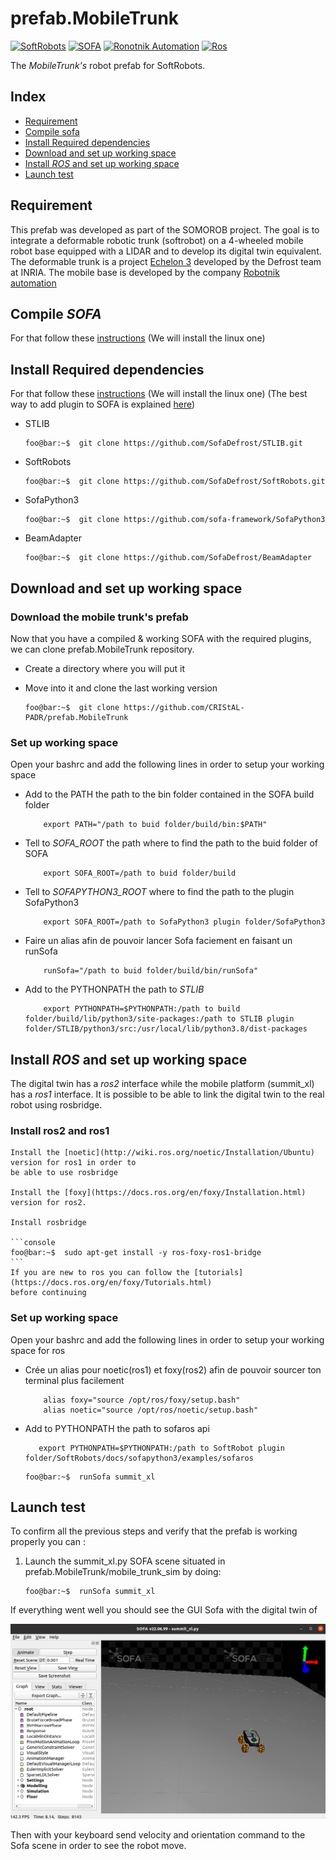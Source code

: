 # prefab.MobileTrunk
[![SoftRobots](https://img.shields.io/badge/SoftRobots-on_github-firebrick.svg)](https://github.com/SofaDefrost) 
[![SOFA](https://img.shields.io/badge/SOFA-on_github-blue.svg)](https://github.com/sofa-framework)
[![Ronotnik Automation](https://img.shields.io/badge/RonotnikAutomation-on_github-green.svg)](https://github.com/RobotnikAutomation)
[![Ros](https://img.shields.io/badge/Ros-on_readthedocs-chocolate.svg)](https://docs.ros.org/en/foxy/index.html)

The *MobileTrunk's* robot prefab for SoftRobots. 

Index
-----

  * [Requirement](#requirement)
  * [Compile sofa](#compile-sofa)
  * [Install Required dependencies](#install-required-dependencies)
  * [Download and set up working space](#download-and-set-up-working-space)
  * [Install *ROS* and set up working space](#install-ros-and-set-up-working-space)
  * [Launch test](#launch-test)

Requirement
-----------
This prefab was developed as part of the SOMOROB project. The goal is to integrate a
deformable robotic trunk (softrobot) on a 4-wheeled mobile robot base equipped with 
a LIDAR and to develop its digital twin equivalent. The deformable trunk is a project
[Echelon 3](https://www.inria.fr/en/interface-inria-centre-university-lille-demonstration-space)
developed by the Defrost team at INRIA. The mobile base is developed by the company
[Robotnik automation](https://robotnik.eu/)

Compile *SOFA*
--------------

For that follow these [instructions]() (We will install the linux one)

Install Required dependencies
------------------------------------
For that follow these [instructions]() (We will install the linux one)
(The best way to add plugin to SOFA is explained [here]())

- STLIB

    ```console
    foo@bar:~$  git clone https://github.com/SofaDefrost/STLIB.git
    ```

- SoftRobots

    ```console
    foo@bar:~$  git clone https://github.com/SofaDefrost/SoftRobots.git
    ```

- SofaPython3

    ```console
    foo@bar:~$  git clone https://github.com/sofa-framework/SofaPython3
    ```
    

- BeamAdapter

    ```console
    foo@bar:~$  git clone https://github.com/SofaDefrost/BeamAdapter
    ```

Download and set up working space
---------------------------------

### Download the mobile trunk's prefab

Now that you have a compiled & working SOFA with the required plugins, we can clone
prefab.MobileTrunk repository.

- Create a directory where you will put it
- Move into it and clone the last working version

    ```console
    foo@bar:~$  git clone https://github.com/CRIStAL-PADR/prefab.MobileTrunk
    ```

### Set up working space
Open your bashrc and add the following lines in order to setup your working space
- Add to the PATH the path to the bin folder contained in the SOFA build folder

    ```console
        export PATH="/path to buid folder/build/bin:$PATH"
    ```

- Tell to  *SOFA_ROOT* the path where to find the path to the buid folder of SOFA

    ```console
        export SOFA_ROOT=/path to buid folder/build
    ```

- Tell to  *SOFAPYTHON3_ROOT* where to find the path to the plugin SofaPython3

    ```console
        export SOFA_ROOT=/path to SofaPython3 plugin folder/SofaPython3
    ```

- Faire un alias afin de pouvoir lancer Sofa faciement en faisant un runSofa
    ```console
        runSofa="/path to buid folder/build/bin/runSofa"
    ```

- Add to the PYTHONPATH the path to *STLIB*
    ```console
        export PYTHONPATH=$PYTHONPATH:/path to build folder/build/lib/python3/site-packages:/path to STLIB plugin folder/STLIB/python3/src:/usr/local/lib/python3.8/dist-packages
    ```

Install *ROS* and set up working space
--------------------------------------

The digital twin has a *ros2* interface while the mobile platform (summit_xl) has a *ros1* interface.
It is possible to be able to link the digital twin to the real robot using rosbridge.

### Install ros2 and ros1

    Install the [noetic](http://wiki.ros.org/noetic/Installation/Ubuntu) version for ros1 in order to
    be able to use rosbridge

    Install the [foxy](https://docs.ros.org/en/foxy/Installation.html) version for ros2.

    Install rosbridge
    
    ```console
    foo@bar:~$  sudo apt-get install -y ros-foxy-ros1-bridge
    ```
    If you are new to ros you can follow the [tutorials](https://docs.ros.org/en/foxy/Tutorials.html)
    before continuing

### Set up working space

Open your bashrc and add the following lines in order to setup your working space for ros

-  Crée un alias pour noetic(ros1) et foxy(ros2) afin de pouvoir sourcer ton terminal plus facilement
    
    ```console
        alias foxy="source /opt/ros/foxy/setup.bash"
        alias noetic="source /opt/ros/noetic/setup.bash"
    ```

- Add to PYTHONPATH the path to sofaros api
 
     ```console
        export PYTHONPATH=$PYTHONPATH:/path to SoftRobot plugin folder/SoftRobots/docs/sofapython3/examples/sofaros
    ```


    ```console
    foo@bar:~$  runSofa summit_xl
    ```
Launch test
-----------
To confirm all the previous steps and verify that the prefab is working properly you can : 

1. Launch the summit_xl.py SOFA scene situated in prefab.MobileTrunk/mobile_trunk_sim by doing:

    ```console
    foo@bar:~$  runSofa summit_xl
    ```
If everything went well you should see the GUI Sofa with the digital twin of

![somorob](/docs/sofa.png/ "somorob launch test")

Then with your keyboard send velocity and orientation command to the Sofa scene in order to see the robot
move.
